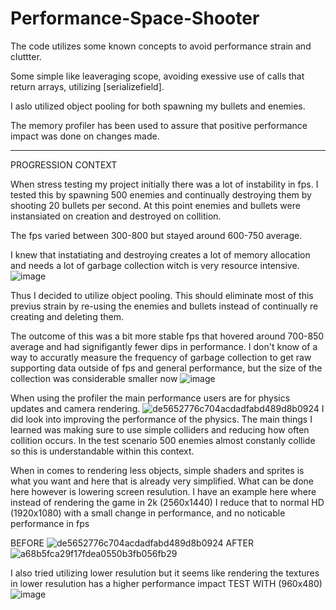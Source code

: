 # Performance-Space-Shooter

The code utilizes some known concepts to avoid performance strain and cluttter.

Some simple like leaveraging scope, avoiding exessive use of calls that return arrays, utilizing [serializefield].

I aslo utilized object pooling for both spawning my bullets and enemies.

The memory profiler has been used to assure that positive performance impact was done on changes made.


---------------------------------------------------------------------



PROGRESSION CONTEXT

When stress testing my project initially there was a lot of instability in fps. 
I tested this by spawning 500 enemies and continually destroying them by shooting 20 bullets per second. 
At this point enemies and bullets were instansiated on creation and destroyed on collition.

The fps varied between 300-800 but stayed around 600-750 average.

I knew that instatiating and destroying creates a lot of memory allocation and needs a lot of garbage collection witch is very resource intensive.
![image](https://github.com/Lomnopx/Performance-Space-Shooter/assets/122265254/3e46e1e9-8485-4f96-b8fc-848acae3f997)




Thus I decided to utilize object pooling. This should eliminate most of this previus strain by re-using the enemies and bullets instead of continually re creating and deleting them.

The outcome of this was a bit more stable fps that hovered around 700-850 average and had signifigantly fewer dips in performance. 
I don't know of a way to accuratly measure the frequency of garbage collection to get raw supporting data outside of fps and general performance, but the size of the collection was considerable smaller now
![image](https://github.com/Lomnopx/Performance-Space-Shooter/assets/122265254/8fc7be13-df61-4681-a0fc-d84adf5cf231)

When using the profiler the main performance users are for physics updates and camera rendering. 
![de5652776c704acdadfabd489d8b0924](https://github.com/Lomnopx/Performance-Space-Shooter/assets/122265254/773598f9-bb25-4db2-aadd-5661a42405b4)
I did look into improving the performance of the physics. The main things I learned was making sure to use simple colliders and reducing how often collition occurs.
In the test scenario 500 enemies almost constanly collide so this is understandable within this context.


When in comes to rendering less objects, simple shaders and sprites is what you want and here that is already very simplified. What can be done here however is lowering screen resulution.
I have an example here where instead of rendering the game in 2k (2560x1440) I reduce that to normal HD (1920x1080) with a small change in performance, and no noticable performance in fps

BEFORE
![de5652776c704acdadfabd489d8b0924](https://github.com/Lomnopx/Performance-Space-Shooter/assets/122265254/773598f9-bb25-4db2-aadd-5661a42405b4)
AFTER
![a68b5fca29f17fdea0550b3fb056fb29](https://github.com/Lomnopx/Performance-Space-Shooter/assets/122265254/eaa9169d-64d3-44d4-85f4-7dba4255170d)

I also tried utilizing lower resulution but it seems like rendering the textures in lower resulution has a higher performance impact
TEST WITH (960x480)
![image](https://github.com/Lomnopx/Performance-Space-Shooter/assets/122265254/9dfeed15-6552-44ef-b9d9-cd4d63b24a2e)
